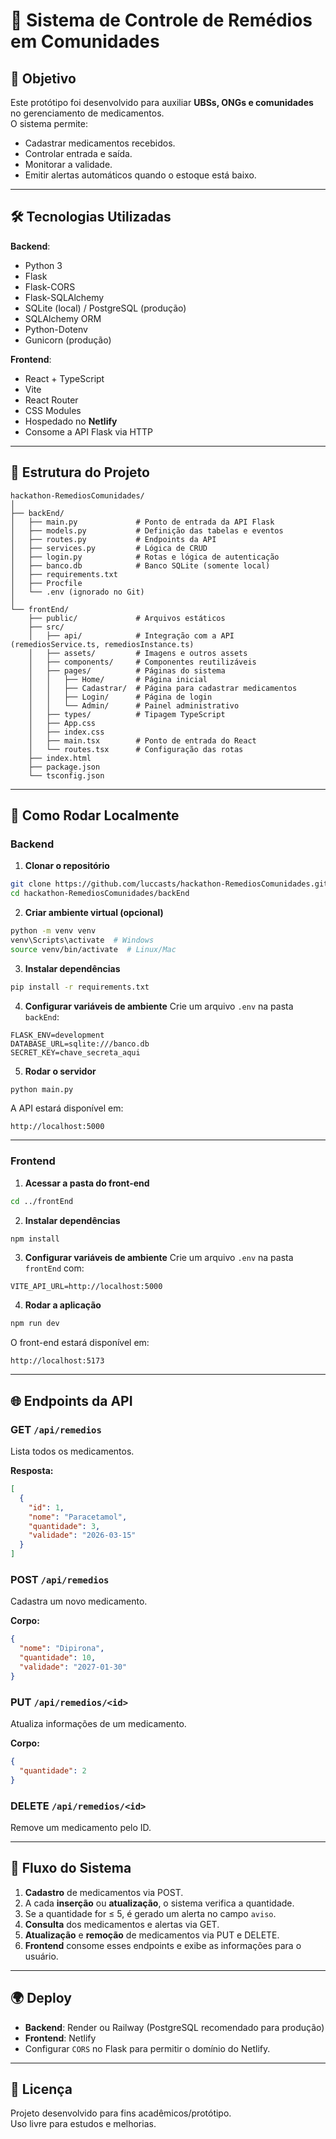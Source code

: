 # 💊 Sistema de Controle de Remédios em Comunidades

## 📌 Objetivo

Este protótipo foi desenvolvido para auxiliar **UBSs, ONGs e comunidades** no gerenciamento de medicamentos.  
O sistema permite:

- Cadastrar medicamentos recebidos.
- Controlar entrada e saída.
- Monitorar a validade.
- Emitir alertas automáticos quando o estoque está baixo.

---

## 🛠 Tecnologias Utilizadas

**Backend**:

- Python 3
- Flask
- Flask-CORS
- Flask-SQLAlchemy
- SQLite (local) / PostgreSQL (produção)
- SQLAlchemy ORM
- Python-Dotenv
- Gunicorn (produção)

**Frontend**:

- React + TypeScript
- Vite
- React Router
- CSS Modules
- Hospedado no **Netlify**
- Consome a API Flask via HTTP

---

## 📂 Estrutura do Projeto

```
hackathon-RemediosComunidades/
│
├── backEnd/
│   ├── main.py             # Ponto de entrada da API Flask
│   ├── models.py           # Definição das tabelas e eventos
│   ├── routes.py           # Endpoints da API
│   ├── services.py         # Lógica de CRUD
│   ├── login.py            # Rotas e lógica de autenticação
│   ├── banco.db            # Banco SQLite (somente local)
│   ├── requirements.txt
│   ├── Procfile
│   └── .env (ignorado no Git)
│
└── frontEnd/
    ├── public/             # Arquivos estáticos
    ├── src/
    │   ├── api/            # Integração com a API (remediosService.ts, remediosInstance.ts)
    │   ├── assets/         # Imagens e outros assets
    │   ├── components/     # Componentes reutilizáveis
    │   ├── pages/          # Páginas do sistema
    │   │   ├── Home/       # Página inicial
    │   │   ├── Cadastrar/  # Página para cadastrar medicamentos
    │   │   ├── Login/      # Página de login
    │   │   └── Admin/      # Painel administrativo
    │   ├── types/          # Tipagem TypeScript
    │   ├── App.css
    │   ├── index.css
    │   ├── main.tsx        # Ponto de entrada do React
    │   └── routes.tsx      # Configuração das rotas
    ├── index.html
    ├── package.json
    └── tsconfig.json
```

---

## 🚀 Como Rodar Localmente

### **Backend**

1. **Clonar o repositório**

```bash
git clone https://github.com/luccasts/hackathon-RemediosComunidades.git
cd hackathon-RemediosComunidades/backEnd
```

2. **Criar ambiente virtual (opcional)**

```bash
python -m venv venv
venv\Scripts\activate  # Windows
source venv/bin/activate  # Linux/Mac
```

3. **Instalar dependências**

```bash
pip install -r requirements.txt
```

4. **Configurar variáveis de ambiente**
   Crie um arquivo `.env` na pasta `backEnd`:

```
FLASK_ENV=development
DATABASE_URL=sqlite:///banco.db
SECRET_KEY=chave_secreta_aqui
```

5. **Rodar o servidor**

```bash
python main.py
```

A API estará disponível em:

```
http://localhost:5000
```

---

### **Frontend**

1. **Acessar a pasta do front-end**

```bash
cd ../frontEnd
```

2. **Instalar dependências**

```bash
npm install
```

3. **Configurar variáveis de ambiente**
   Crie um arquivo `.env` na pasta `frontEnd` com:

```
VITE_API_URL=http://localhost:5000
```

4. **Rodar a aplicação**

```bash
npm run dev
```

O front-end estará disponível em:

```
http://localhost:5173
```

---

## 🌐 Endpoints da API

### **GET** `/api/remedios`

Lista todos os medicamentos.

**Resposta:**

```json
[
  {
    "id": 1,
    "nome": "Paracetamol",
    "quantidade": 3,
    "validade": "2026-03-15"
  }
]
```

### **POST** `/api/remedios`

Cadastra um novo medicamento.

**Corpo:**

```json
{
  "nome": "Dipirona",
  "quantidade": 10,
  "validade": "2027-01-30"
}
```

### **PUT** `/api/remedios/<id>`

Atualiza informações de um medicamento.

**Corpo:**

```json
{
  "quantidade": 2
}
```

### **DELETE** `/api/remedios/<id>`

Remove um medicamento pelo ID.

---

## 🔄 Fluxo do Sistema

1. **Cadastro** de medicamentos via POST.
2. A cada **inserção** ou **atualização**, o sistema verifica a quantidade.
3. Se a quantidade for ≤ 5, é gerado um alerta no campo `aviso`.
4. **Consulta** dos medicamentos e alertas via GET.
5. **Atualização** e **remoção** de medicamentos via PUT e DELETE.
6. **Frontend** consome esses endpoints e exibe as informações para o usuário.

---

## 🌍 Deploy

- **Backend**: Render ou Railway (PostgreSQL recomendado para produção)
- **Frontend**: Netlify
- Configurar `CORS` no Flask para permitir o domínio do Netlify.

---

## 📜 Licença

Projeto desenvolvido para fins acadêmicos/protótipo.  
Uso livre para estudos e melhorias.
